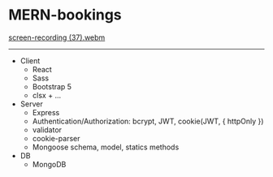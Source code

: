 # MERN-bookings

[screen-recording (37).webm](https://user-images.githubusercontent.com/99029880/230632236-1eb1e640-48f8-42d7-9465-7230526789fe.webm)

------ 

- Client
    + React
    + Sass
    + Bootstrap 5
    + clsx + ...
- Server
    + Express
    + Authentication/Authorization: bcrypt, JWT, cookie(JWT, { httpOnly })
    + validator
    + cookie-parser
    + Mongoose schema, model, statics methods
- DB
    + MongoDB
